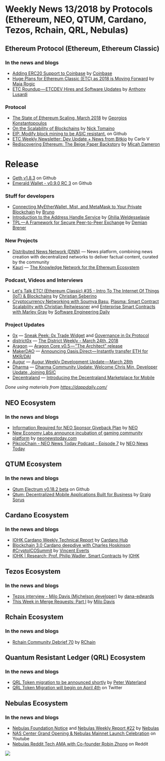# Weekly News 13/2018 by Protocols (Ethereum, NEO, QTUM, Cardano, Tezos, Rchain, QRL, Nebulas)

## Ethereum Protocol (Ethereum, Ethereum Classic)
### In the news and blogs
* [Adding ERC20 Support to Coinbase](https://blog.coinbase.com/adding-erc20-support-to-coinbase-fe9cba6782b) by [Coinbase](https://blog.coinbase.com/@coinbaseblog)
* [Huge Plans for Ethereum Classic (ETC) as 2018 is Moving Forward](https://globalcoinreport.com/huge-plans-for-ethereum-classic-etc-as-2018-is-moving-forward/) by [Maja Rogic](https://globalcoinreport.com/author/maja-rogic/)
* [ETC Roundup — ETCDEV Hires and Software Updates](https://medium.com/@pyskell/etc-roundup-etcdev-hires-and-software-updates-81464cd1cb02) by [Anthony Lusardi](https://medium.com/@pyskell)

### Protocol
* [The State of Ethereum Scaling, March 2018](https://medium.com/loom-network/the-state-of-ethereum-scaling-march-2018-74ac08198a36) by [Georgios Konstantopoulos](https://medium.com/@gakonst)
* [On the Scalability of Blockchains](https://thecontrol.co/on-the-scalability-of-blockchains-ec76ed769405) by [Nick Tomaino](https://thecontrol.co/@ntmoney)
* [EIP: Modify block mining to be ASIC resistant.](https://github.com/ethereum/EIPs/issues/958) on Github
* [ETC Weekly Newsletter: Dev Update + News from Bitkio](https://ethereumclassic.github.io/blog/2017-03-29-newsletter) by Carlo V
* [Rediscovering Ethereum: The Beige Paper Backstory](https://media.consensys.net/rediscovering-ethereum-the-beige-paper-backstory-df87b4e9613) by [Micah Dameron](https://media.consensys.net/@micah.dameron)

# Release
* [Geth v1.8.3](https://github.com/ethereum/go-ethereum/releases/tag/v1.8.3) on Github
* [Emerald Wallet - v0.9.0 RC 3](https://github.com/ETCDEVTeam/emerald-wallet/releases/tag/v0.9.0) on Github

### Stuff for developers
* [Connecting MyEtherWallet, Mist, and MetaMask to Your Private Blockchain](https://bitfalls.com/2018/03/26/connecting-myetherwallet-mist-metamask-private-blockchain/) by [Bruno](https://bitfalls.com/author/brunobitfalls-com/)
* [Introduction to the Address Handle Service](https://medium.com/ghilia-weldesselasie/introduction-to-the-address-handle-service-e52313d84d1a) by [Ghilia Weldesselasie](https://medium.com/@ghiliweld)
* [TPL — A Framework for Secure Peer-to-Peer Exchange](https://blog.zeppelin.solutions/tpl-a-framework-for-secure-peer-to-peer-exchange-7c69fd0aebc9) by [Demian Brener](https://blog.zeppelin.solutions/@demibrener)

### New Projects
* [Distributed News Network (DNN)](https://dnn.media) — News platform, combining news creation with decentralized networks to deliver factual content, curated by the community
* [Kauri](https://kauri.io) — [The Knowledge Network for the Ethereum Ecosystem](https://media.consensys.net/kauri-the-knowledge-network-for-the-ethereum-ecosystem-bccc80c0f3ab)

### Podcast, Videos and Interviews
* [Let's Talk ETC! (Ethereum Classic) #35 - Intro To The Internet Of Things (IoT) & Blockchains](https://www.youtube.com/watch?v=4KqF1zG98tM) by [Christian Seberino](https://www.youtube.com/channel/UCojbn_iTgg4BxcSphz0MGMg)
* [Cryptocurrency Networking with Soumya Basu](https://softwareengineeringdaily.com/2018/03/27/cryptocurrency-networking-with-soumya-basu/), [Plasma: Smart Contract Scalability with Christian Reitwiessner](https://softwareengineeringdaily.com/2018/03/28/plasma-smart-contract-scalability-with-christian-reitwiessner/) and [Enterprise Smart Contracts with Marley Gray](https://softwareengineeringdaily.com/2018/03/29/enterprise-smart-contracts-with-marley-gray/) by [Software Engineering Daily](https://softwareengineeringdaily.com)

### Project Updates
* [0x](https://0xproject.com) — [Sneak Peek: 0x Trade Widget](https://blog.0xproject.com/sneak-peek-0x-trade-widget-cbd13305407d) and [Governance in 0x Protocol](https://blog.0xproject.com/governance-in-0x-protocol-86779ae5809e)
* [district0x](https://district0x.io) — [The District Weekly - March 24th, 2018](https://blog.district0x.io/the-district-weekly-march-24th-2018-7613b243f5ea)
* [Aragon](https://aragon.one) — [Aragon Core v0.5 — ”The Architect” release](https://blog.aragon.one/aragon-core-v0-5-the-architect-release-327c7163b89c)
* [MakerDAO](http://Makerdao.com) — [Announcing Oasis.Direct — Instantly transfer ETH for MKR/DAI](https://medium.com/makerdao/announcing-oasis-direct-instantly-transfer-eth-for-mkr-dai-8cccec81688e)
* [Augur](http://www.augur.net) — [Augur Weekly Development Update — March 28th](https://medium.com/@AugurProject/augur-weekly-development-update-march-28th-81adf4faaa1f)
* [Dharma](https://dharma.io) — [Dharma Community Update: Welcome Chris Min, Developer Update, Joining BSIC](https://blog.dharma.io/dharma-community-update-welcome-chris-min-developer-update-joining-bsic-b0b1d253a572)
* [Decentraland](https://decentraland.org) — [Introducing the Decentraland Marketplace for Mobile](https://blog.decentraland.org/introducing-the-decentraland-marketplace-for-mobile-74a965511205)

*Done using materials from https://dappdaily.com/*

## NEO Ecosystem
### In the news and blogs
* [Information Required for NEO Sponsor Giveback Plan](https://medium.com/@NEO_Council/information-required-for-neo-sponsor-giveback-plan-df424cf2360a) by [NEO](https://medium.com/@NEO_Council)
* [New Economy Labs announce incubation of gaming community platform](https://neonewstoday.com/general/new-economy-labs-announce-incubation-of-community-game-platform/) by [neonewstoday.com](https://neonewstoday.com)
* [PikcioChain - NEO News Today Podcast - Episode 7](https://www.youtube.com/watch?v=6HUYK57BchI) by [NEO News Today](https://www.youtube.com/channel/UCh0I8wG0ZyC6DxaxrQFhyEQ)

## QTUM Ecosystem
### In the news and blogs
* [Qtum Electrum v0.18.2 beta](https://github.com/qtumproject/qtum-electrum/releases) on Github
* [Qtum: Decentralized Mobile Applications Built for Business](https://sludgefeed.com/qtum-decentralized-mobile-applications-built-for-business/) by [Graig Sorus](https://sludgefeed.com/author/craig-sorus/)

## Cardano Ecosystem
### In the news and blogs
* [IOHK Cardano Weekly Technical Report](https://www.cardanohub.org/en/weekly-technical-report/) by [Cardano Hub](https://www.cardanohub.org)
* [Blockchain 3.0 Cardano deepdive with Charles Hoskinson #CryptoICOSummit](https://www.youtube.com/watch?v=ABfv_4nHlak) by [Vincent Everts](https://www.youtube.com/channel/UCkJab6xTCQMwVKKS9zvM9kA)
* [IOHK | Research; Prof. Philip Wadler, Smart Contracts](https://www.youtube.com/watch?v=IqA-mI2olFA&feature=youtu.be) by [IOHK](https://www.youtube.com/channel/UCBJ0p9aCW-W82TwNM-z3V2w)

## Tezos Ecosystem
### In the news and blogs
* [Tezos interview - Milo Davis (Michelson developer)](https://steemit.com/crypto-news/@dana-edwards/tezos-interview-milo-davis-michelson-developer) by [dana-edwards](https://steemit.com/@dana-edwards)
* [This Week in Merge Requests: Part I](https://medium.com/@milo.davis/this-week-in-merge-requests-part-i-1dacbe955e51) by [Milo Davis](https://medium.com/@milo.davis/)

## Rchain Ecosystem
### In the news and blogs
* [Rchain Community Debrief 70](https://www.youtube.com/watch?v=HNaCFzqBJxw) by [RChain](https://www.youtube.com/channel/UCSS3jCffMiz574_q64Ukj_w)

## Quantum Resistant Ledger (QRL) Ecosystem
### In the news and blogs
* [QRL Token migration to be announced shortly](https://medium.com/the-quantum-resistant-ledger/qrl-token-migration-to-be-announced-shortly-35e95df2aae2) by [Peter Waterland](https://medium.com/@surg0r)
* [QRL Token Migration will begin on April 4th](https://twitter.com/QRLedger/status/979450279614611456) on Twitter

## Nebulas Ecosystem
### In the news and blogs
* [Nebulas Foundation Notice](https://medium.com/nebulasio/nebulas-foundation-notice-f5ee21d2f132) and [Nebulas Weekly Report #22](https://medium.com/nebulasio/nebulas-weekly-report-22-89d68649f0fe) by [Nebulas](https://medium.com/@nebulasio)
* [NAS Center Grand Opening & Nebulas Mainnet Launch Celebration](https://www.youtube.com/watch?v=YP3ovD6nf2Q) on Youtube
* [Nebulas Reddit Tech AMA with Co-founder Robin Zhong](https://www.reddit.com/r/nebulas/comments/86rw4s/nebulas_reddit_tech_ama_with_cofounder_robin_zhong/) on Reddit


[![](https://steemitimages.com/DQmdkWT6cCPVYNzZASwHD3WZ5hKpHQv7927MvBt8wRYDDEC/image.png)](http://company.cyber.fund/#newsletter)
